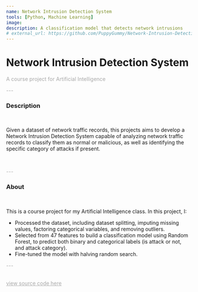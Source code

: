 ```yaml
---
name: Network Intrusion Detection System
tools: [Python, Machine Learning]
image: 
description: A classification model that detects network intrusions
# external_url: https://github.com/PuppyGummy/Network-Intrusion-Detection-System
---
```


# Network Intrusion Detection System

<p style="color:DarkGrey">
A course project for Artificial Intelligence
</p>


<p class="text-center" style="color:DarkGrey">
---
</p>

<h3 class="text-center"> 
Description
</h3>
<br>

Given a dataset of network traffic records, this projects aims to develop a Network Intrusion Detection System capable of analyzing network traffic records to classify them as normal or malicious, as well as identifying the specific category of attacks if present. 

<br>

<p class="text-center" style="color:DarkGrey">
---
</p>

<h3 class="text-center">
About
</h3>
<br>

This is a course project for my Artificial Intelligence class. In this project, I:
- Processed the dataset, including dataset splitting, imputing missing values, factoring categorical variables, and removing outliers.
- Selected from 47 features to build a classification model using Random Forest, to predict both binary and categorical labels (is attack or not, and attack category).
- Fine-tuned the model with halving random search.


<p class="text-center" style="color:DarkGrey">
---
</p>

<br>
<div class="text-center">
<a style="color:DarkGrey" href="https://github.com/PuppyGummy/Network-Intrusion-Detection-System">
view source code here
</a>
</div>